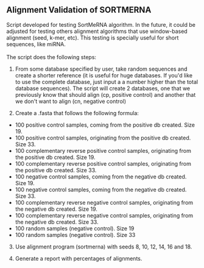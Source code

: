 ## Alignment Validation of SORTMERNA

Script developed for testing SortMeRNA algorithm. In the future, it could be adjusted for testing others alignment algorithms that use window-based alignment (seed, k-mer, etc). This testing is specially useful for short sequences, like miRNA. 
<br/>
<br/>
The script does the following steps:

1) From some database specified by user, take random sequences and create a shorter reference (it is useful for huge databases. If you'd like to use the complete database, just input a a number higher than the total database sequences). The script will create 2 databases, one that we previously know that should align (cp, positive control) and another that we don't want to align (cn, negative control)

2) Create a .fasta that follows the following formula:

- 100 positive control samples, coming from the positive db created. Size 19.
- 100 positive control samples, originating from the positive db created. Size 33.
- 100 complementary reverse positive control samples, originating from the positive db created. Size 19.
- 100 complementary reverse positive control samples, originating from the positive db created. Size 33.
- 100 negative control samples, coming from the negative db created. Size 19.
- 100 negative control samples, coming from the negative db created. Size 33.
- 100 complementary reverse negative control samples, originating from the negative db created. Size 19.
- 100 complementary reverse negative control samples, originating from the negative db created. Size 33.
- 100 random samples (negative control). Size 19
- 100 random samples (negative control). Size 33

3) Use alignment program (sortmerna) with seeds 8, 10, 12, 14, 16 and 18.

4) Generate a report with percentages of alignments.
